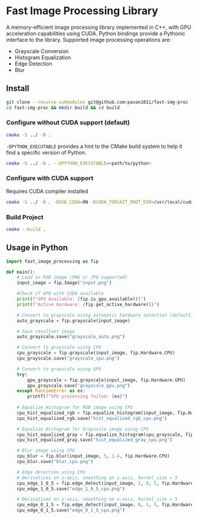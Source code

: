 # Fast Image Processing Library

A memory-efficient image processing library implemented in C++, with GPU acceleration capabilities using CUDA. Python bindings provide a Pythonic interface to the library. Supported image processing operations are:

- Grayscale Conversion
- Histogram Equalization
- Edge Detection
- Blur

## Install

```bash
git clone --recurse-submodules git@github.com:pavan1011/fast-img-proc
cd fast-img-proc && mkdir build && cd build
```

### Configure without CUDA support (default)

```bash
cmake -S ../ -B .
```

```-DPYTHON_EXECUTABLE``` provides a hint to the CMake build system to help it find a specific version of Python.

```bash
cmake -S ../ -B . --DPYTHON_EXECUTABLE=<path/to/python>
```

### Configure with CUDA support
Requires CUDA compiler installed

```bash
cmake -S ../ -B . -DUSE_CUDA=ON -DCUDA_TOOLKIT_ROOT_DIR=/usr/local/cuda-12 -DCMAKE_CUDA_COMPILER=/usr/local/cuda-12/bin/nvcc
```
### Build Project
```bash
cmake --build .
```

## Usage in Python


```python
import fast_image_processing as fip

def main():
    # Load an RGB image (PNG or JPG supported)
    input_image = fip.Image("input.png")

    #Check if GPU with CUDA available
    print(f"GPU Available: {fip.is_gpu_available()}")
    print(f"Active Hardware: {fip.get_active_hardware()}")

    # Convert to grayscale using automatic hardware selection (default)
    auto_grayscale = fip.grayscale(input_image)

    # Save resultant image
    auto_grayscale.save("grayscale_auto.png")

    # Convert to grayscale using CPU
    cpu_grayscale = fip.grayscale(input_image, fip.Hardware.CPU)
    cpu_grayscale.save("grayscale_cpu.png")

    # Convert to grayscale using GPU
    try:
        gpu_grayscale = fip.grayscale(input_image, fip.Hardware.GPU)
        gpu_grayscale.save("grayscale_gpu.png")
    except RuntimeError as ex:
        printf(f"GPU processing failed: {ex}")
    
    # Equalize Histogram for RGB image using CPU
    cpu_hist_equalized_rgb = fip.equalize_histogram(input_image, fip.Hardware.CPU)
    cpu_hist_equalized_rgb.save("hist_equalized_rgb_cpu.png")

    # Equalize Histogram for Grayscale image using CPU
    cpu_hist_equalized_gray = fip.equalize_histogram(cpu_grayscale, fip.Hardware.CPU)
    cpu_hist_equalized_gray.save("hist_equalized_gray_cpu.png")

    # Blur image using CPU
    cpu_blur = fip.blur(input_image, 5, 1.4, fip.Hardware.CPU)
    cpu_blur.save("blur_cpu.png")

    # Edge detection using CPU
    # Derivatives on x-axis, smoothing on y-axis, kernel_size = 5
    cpu_edge_1_0_5 = fip.edge_detect(input_image, 1, 0, 5, fip.Hardware.CPU)
    cpu_edge_1_0_5.save("edge_1_0_5_cpu.png")

    # Derivatives on y-axis, smoothing on x-axis, kernel_size = 5
    cpu_edge_0_1_5 = fip.edge_detect(input_image, 0, 1, 5, fip.Hardware.CPU)
    cpu_edge_0_1_5.save("edge_0_1_5_cpu.png")
```




